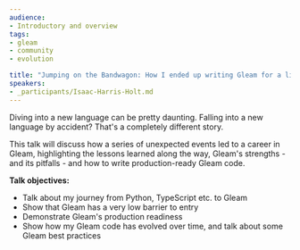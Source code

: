 ```yaml
---
audience:
- Introductory and overview
tags:
- gleam
- community
- evolution

title: "Jumping on the Bandwagon: How I ended up writing Gleam for a living"
speakers:
- _participants/Isaac-Harris-Holt.md
---
```

Diving into a new language can be pretty daunting. Falling into a new language by accident? That's a completely different story.

This talk will discuss how a series of unexpected events led to a career in Gleam, highlighting the lessons learned along the way, Gleam's strengths - and its pitfalls - and how to write production-ready Gleam code.

**Talk objectives:**
* Talk about my journey from Python, TypeScript etc. to Gleam
* Show that Gleam has a very low barrier to entry
* Demonstrate Gleam's production readiness
* Show how my Gleam code has evolved over time, and talk about some Gleam best practices
